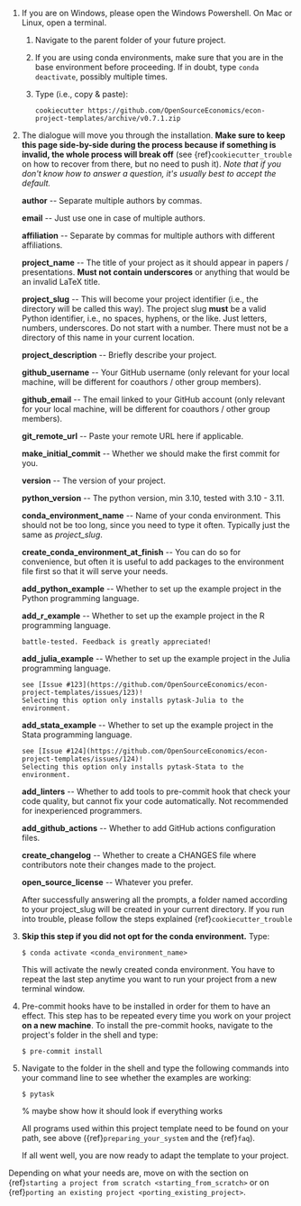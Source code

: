 1. If you are on Windows, please open the Windows Powershell. On Mac or Linux, open a
   terminal.

   1. Navigate to the parent folder of your future project.

   1. If you are using conda environments, make sure that you are in the base
      environment before proceeding. If in doubt, type `conda deactivate`, possibly
      multiple times.

   1. Type (i.e., copy & paste):

      ```console
      cookiecutter https://github.com/OpenSourceEconomics/econ-project-templates/archive/v0.7.1.zip
      ```

1. The dialogue will move you through the installation. **Make sure to keep this page
   side-by-side during the process because if something is invalid, the whole process
   will break off** (see {ref}`cookiecutter_trouble` on how to recover from there, but
   no need to push it). *Note that if you don't know how to answer a question, it's
   usually best to accept the default.*

   **author** -- Separate multiple authors by commas.

   **email** -- Just use one in case of multiple authors.

   **affiliation** -- Separate by commas for multiple authors with different
   affiliations.

   **project_name** -- The title of your project as it should appear in papers /
   presentations. **Must not contain underscores** or anything that would be an invalid
   LaTeX title.

   **project_slug** -- This will become your project identifier (i.e., the directory
   will be called this way). The project slug **must** be a valid Python identifier,
   i.e., no spaces, hyphens, or the like. Just letters, numbers, underscores. Do not
   start with a number. There must not be a directory of this name in your current
   location.

   **project_description** -- Briefly describe your project.

   **github_username** -- Your GitHub username (only relevant for your local machine,
   will be different for coauthors / other group members).

   **github_email** -- The email linked to your GitHub account (only relevant for your
   local machine, will be different for coauthors / other group members).

   **git_remote_url** -- Paste your remote URL here if applicable.

   **make_initial_commit** -- Whether we should make the first commit for you.

   **version** -- The version of your project.

   **python_version** -- The python version, min 3.10, tested with 3.10 - 3.11.

   **conda_environment_name** -- Name of your conda environment. This should not be too
   long, since you need to type it often. Typically just the same as *project_slug*.

   **create_conda_environment_at_finish** -- You can do so for convenience, but often it
   is useful to add packages to the environment file first so that it will serve your
   needs.

   **add_python_example** -- Whether to set up the example project in the Python
   programming language.

   **add_r_example** -- Whether to set up the example project in the R programming
   language.

   ```{warning} The R example project is a very recent addition and has not been
   battle-tested. Feedback is greatly appreciated!
   ```

   **add_julia_example** -- Whether to set up the example project in the Julia
   programming language.

   ```{warning} The Julia example project is not implemented yet. Help is appreciated,
   see [Issue #123](https://github.com/OpenSourceEconomics/econ-project-templates/issues/123)!
   Selecting this option only installs pytask-Julia to the environment.
   ```

   **add_stata_example** -- Whether to set up the example project in the Stata
   programming language.

   ```{warning} The Stata example project is not implemented yet. Help is appreciated,
   see [Issue #124](https://github.com/OpenSourceEconomics/econ-project-templates/issues/124)!
   Selecting this option only installs pytask-Stata to the environment.
   ```

   **add_linters** -- Whether to add tools to pre-commit hook that check your code
   quality, but cannot fix your code automatically. Not recommended for inexperienced
   programmers.

   **add_github_actions** -- Whether to add GitHub actions configuration files.

   **create_changelog** -- Whether to create a CHANGES file where contributors note
   their changes made to the project.

   **open_source_license** -- Whatever you prefer.

   After successfully answering all the prompts, a folder named according to your
   project_slug will be created in your current directory. If you run into trouble,
   please follow the steps explained {ref}`cookiecutter_trouble`

1. **Skip this step if you did not opt for the conda environment.** Type:

   ```console
   $ conda activate <conda_environment_name>
   ```

   This will activate the newly created conda environment. You have to repeat the last
   step anytime you want to run your project from a new terminal window.

1. Pre-commit hooks have to be installed in order for them to have an effect. This step
   has to be repeated every time you work on your project **on a new machine**. To
   install the pre-commit hooks, navigate to the project's folder in the shell and type:

   ```console
   $ pre-commit install
   ```

1. Navigate to the folder in the shell and type the following commands into your command
   line to see whether the examples are working:

   ```console
   $ pytask
   ```

   % maybe show how it should look if everything works

   All programs used within this project template need to be found on your path, see
   above ({ref}`preparing_your_system` and the {ref}`faq`).

   If all went well, you are now ready to adapt the template to your project.

Depending on what your needs are, move on with the section on
{ref}`starting a project from scratch <starting_from_scratch>` or on
{ref}`porting an existing project <porting_existing_project>`.
